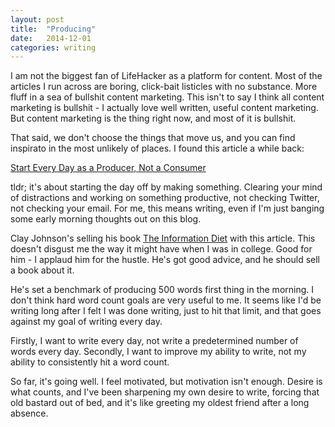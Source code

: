 ```yaml
---
layout: post
title:  "Producing"
date:   2014-12-01
categories: writing
---
```


I am not the biggest fan of LifeHacker as a platform for content. Most of the articles I run across are boring, click-bait listicles with no substance. More fluff in a sea of bullshit content marketing. This isn't to say I think all content marketing is bullshit - I actually love well written, useful content marketing. But content marketing is the thing right now, and most of it is bullshit.

That said, we don't choose the things that move us, and you can find inspirato in the most unlikely of places. I found this article a while back:

[Start Every Day as a Producer, Not a Consumer](http://lifehacker.com/5887345/start-every-day-as-a-producer-not-a-consumer)

tldr; it's about starting the day off by making something. Clearing your mind of distractions and working on something productive, not checking Twitter, not checking your email. For me, this means writing, even if I'm just banging some early morning thoughts out on this blog.

Clay Johnson's selling his book [The Information Diet](http://www.informationdiet.com/blog/read/500-words-before-8am) with this article. This doesn't disgust me the way it might have when I was in college. Good for him - I applaud him for the hustle. He's got good advice, and he should sell a book about it.

He's set a benchmark of producing 500 words first thing in the morning. I don't think hard word count goals are very useful to me. It seems like I'd be writing long after I felt I was done writing, just to hit that limit, and that goes against my goal of writing every day.

Firstly, I want to write every day, not write a predetermined number of words every day. Secondly, I want to improve my ability to write, not my ability to consistently hit a word count.

So far, it's going well. I feel motivated, but motivation isn't enough. Desire is what counts, and I've been sharpening my own desire to write, forcing that old bastard out of bed, and it's like greeting my oldest friend after a long absence.
